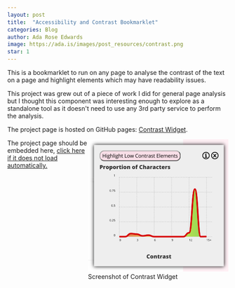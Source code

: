 ```yaml
---
layout: post
title:  "Accessibility and Contrast Bookmarklet"
categories: Blog
author: Ada Rose Edwards
image: https://ada.is/images/post_resources/contrast.png
star: 1
---
```


This is a bookmarklet to run on any page to analyse the contrast of the text on a page and highlight elements which may have readability issues.

This project was grew out of a piece of work I did for general page analysis but I thought this component was interesting enough to explore as a standalone tool as it doesn't need to use any 3rd party service to perform the analysis.

The project page is hosted on GitHub pages: <a href="https://ada.is/contrast-widget/">Contrast Widget</a>.

<span class="gallery-item" style="float: right;"><img src="/images/post_resources/contrast.png" alt="Screenshot of Contrast Widget" title="Screenshot of Contrast Widget" width="320px" /><br /><caption>Screenshot of Contrast Widget</caption></span>
<span id='a11y-contrast-replace'>The project page should be embedded here, <a href="https://ada.is/contrast-widget/">click here if it does not load automatically.</a></span>
<script src="https://cdn.rawgit.com/PM5544/scoped-polyfill/master/scoped.js"></script>

<script id="a11y-contrast-load-external-blogpost-script" type="text/javascript">
	fetch('https://ada.is/contrast-widget/')
	.then(response => response.text())
	.then(text => {
		const parent = document.getElementById('a11y-contrast-load-external-blogpost-script').parentNode;
		const importedDom = document.createRange().createContextualFragment(text);
		parent.appendChild(importedDom.querySelector('article'));
		const style = importedDom.querySelector('style');
		style.setAttribute('scoped', 'true');
		parent.appendChild(style);
		scopedPolyFill(style);
		const replace = document.getElementById('a11y-contrast-replace');
		replace.parentNode.removeChild(replace);
	});
</script>
